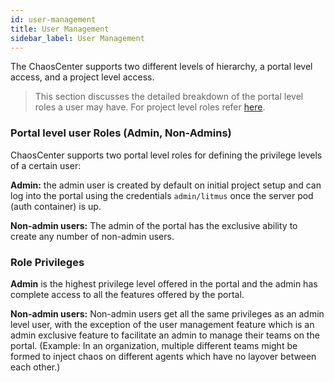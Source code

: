 ```yaml
---
id: user-management
title: User Management
sidebar_label: User Management
---
```


The ChaosCenter supports two different levels of hierarchy, a portal level access, and a project level access.

>This section discusses the detailed breakdown of the portal level roles a user may have. For project level roles refer [here](teaming).

### Portal level user Roles (Admin, Non-Admins)
ChaosCenter supports two portal level roles for defining the privilege levels of a certain user:

**Admin:** the admin user is created by default on initial project setup and can log into the portal using the credentials `admin/litmus` once the server pod (auth container) is up.

**Non-admin users:** The admin of the portal has the exclusive ability to create any number of non-admin users.

### Role Privileges

**Admin** is the highest privilege level offered in the portal and the admin has complete access to all the features offered by the portal.


**Non-admin users:** Non-admin users get all the same privileges as an admin level user, with the exception of the user management feature which is an admin exclusive feature to facilitate an admin to manage their teams on the portal. (Example: In an organization, multiple different teams might be formed to inject chaos on different agents which have no layover between each other.)
